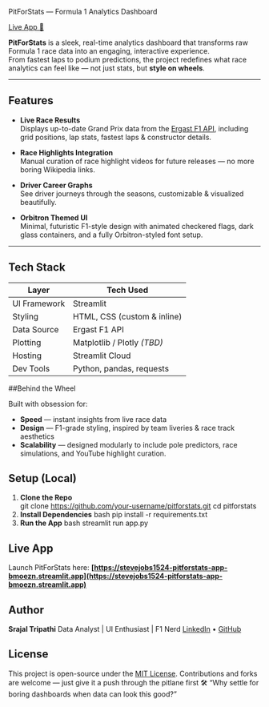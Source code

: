 
PitForStats — Formula 1 Analytics Dashboard

[Live App 🔗](https://stevejobs1524-pitforstats-app-bmoezn.streamlit.app)

**PitForStats** is a sleek, real-time analytics dashboard that transforms raw Formula 1 race data into an engaging, interactive experience.  
From fastest laps to podium predictions, the project redefines what race analytics can feel like — not just stats, but **style on wheels**.

---

## Features

-  **Live Race Results**  
  Displays up-to-date Grand Prix data from the [Ergast F1 API](https://ergast.com/mrd/), including grid positions, lap stats, fastest laps & constructor details.

-  **Race Highlights Integration**  
  Manual curation of race highlight videos for future releases — no more boring Wikipedia links.


-  **Driver Career Graphs**   
  See driver journeys through the seasons, customizable & visualized beautifully.

- **Orbitron Themed UI**  
  Minimal, futuristic F1-style design with animated checkered flags, dark glass containers, and a fully Orbitron-styled font setup.

---

## Tech Stack

| Layer            | Tech Used                    |
|------------------|------------------------------|
| UI Framework     | Streamlit                    |
| Styling          | HTML, CSS (custom & inline)  |
| Data Source      | Ergast F1 API                |
| Plotting         | Matplotlib / Plotly *(TBD)*  |
| Hosting          | Streamlit Cloud              |
| Dev Tools        | Python, pandas, requests     |



##Behind the Wheel

Built with obsession for:
- **Speed** — instant insights from live race data  
- **Design** — F1-grade styling, inspired by team liveries & race track aesthetics  
- **Scalability** — designed modularly to include pole predictors, race simulations, and YouTube highlight curation.


##  Setup (Local)
1. **Clone the Repo**  
    git clone https://github.com/your-username/pitforstats.git
    cd pitforstats
2. **Install Dependencies**
    bash
    pip install -r requirements.txt
3. **Run the App**
    bash
    streamlit run app.py

   
## Live App
 Launch PitForStats here:
 **[https://stevejobs1524-pitforstats-app-bmoezn.streamlit.app](https://stevejobs1524-pitforstats-app-bmoezn.streamlit.app)**

## Author
**Srajal Tripathi**
Data Analyst | UI Enthusiast | F1 Nerd
[LinkedIn](https://www.linkedin.com/in/srajal) • [GitHub](https://github.com/israjal1524)

## License
This project is open-source under the [MIT License](LICENSE). Contributions and forks are welcome — just give it a push through the pitlane first 🛠
“Why settle for boring dashboards when data can look this good?”
